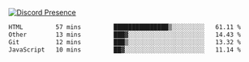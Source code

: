 [![Discord Presence](https://lanyard.cnrad.dev/api/689805100331696149)](https://discord.com/users/689805100331696149)

<!--START_SECTION:waka-->

```txt
HTML         57 mins         ███████████████▒░░░░░░░░░   61.11 %
Other        13 mins         ███▓░░░░░░░░░░░░░░░░░░░░░   14.43 %
Git          12 mins         ███▒░░░░░░░░░░░░░░░░░░░░░   13.32 %
JavaScript   10 mins         ██▓░░░░░░░░░░░░░░░░░░░░░░   11.14 %
```

<!--END_SECTION:waka-->
<img src="https://hit.yhype.me/github/profile?user_id=53441990" alt="">
